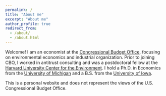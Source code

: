 ```yaml
---
permalink: /
title: "About me"
excerpt: "About me"
author_profile: true
redirect_from: 
  - /about/
  - /about.html
---
```


Welcome! I am an economist at the [Congressional Budget Office](https://www.cbo.gov), focusing on environmental economics and industrial organization. Prior to joining CBO, I worked in antitrust consulting and was a postdoctoral fellow at the [Harvard University Center for the Environment](https://environment.harvard.edu). I hold a Ph.D. in Economics from the [University of Michigan](https://lsa.umich.edu/econ) and a B.S. from the [University of Iowa](https://www.uiowa.edu).

This is a personal website and does not represent the views of the U.S. Congressional Budget Office.
